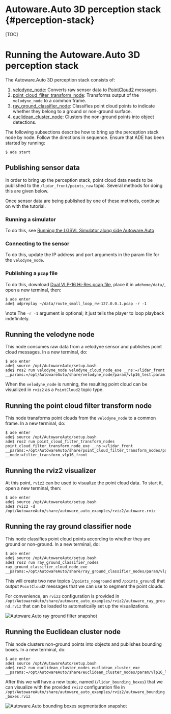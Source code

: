 Autoware.Auto 3D perception stack {#perception-stack}
============

[TOC]

# Running the Autoware.Auto 3D perception stack

The Autoware.Auto 3D perception stack consists of:

1. [velodyne_node](https://gitlab.com/autowarefoundation/autoware.auto/AutowareAuto/tree/master/src/drivers/velodyne_node): Converts raw sensor data to [PointCloud2](https://github.com/ros2/common_interfaces/blob/master/sensor_msgs/msg/PointCloud2.msg) messages.
2. [point_cloud_filter_transform_node](https://gitlab.com/autowarefoundation/autoware.auto/AutowareAuto/-/tree/master/src/perception/filters/point_cloud_filter_transform_nodes): Transforms output of the `velodyne_node` to a common frame.
3. [ray_ground_classifier_node](https://gitlab.com/autowarefoundation/autoware.auto/AutowareAuto/-/tree/master/src/perception/filters/ray_ground_classifier_nodes): Classifies point cloud points to indicate whether they belong to a ground or non-ground surface.
4. [euclidean_cluster_node](https://gitlab.com/autowarefoundation/autoware.auto/AutowareAuto/-/tree/master/src/perception/segmentation/euclidean_cluster_nodes): Clusters the non-ground points into object detections.

The following subsections describe how to bring up the perception stack node by node. Follow the directions in sequence. Ensure that ADE has been started by running:

```console
$ ade start
```

## Publishing sensor data

In order to bring up the perception stack, point cloud data needs to be published to the `/lidar_front/points_raw` topic. Several methods for doing this are given below.

Once sensor data are being published by one of these methods, continue on with the tutorial.

### Running a simulator

To do this, see [Running the LGSVL Simulator along side Autoware.Auto](lgsvl.html)

### Connecting to the sensor

To do this, update the IP address and port arguments in the param file for the `velodyne_node`.

### Publishing a `pcap` file

To do this, download [Dual VLP-16 Hi-Res pcap file](https://drive.google.com/open?id=1vNA009j-tsVVqSeYRCKh_G_tkJQrHvP-), place it in `adehome/data/`, open a new terminal, then:

```console
$ ade enter
ade$ udpreplay ~/data/route_small_loop_rw-127.0.0.1.pcap -r -1
```

\note
The `-r -1` argument is optional; it just tells the player to loop playback indefinitely.

## Running the velodyne node

This node consumes raw data from a velodyne sensor and publishes point cloud messages. In a new terminal, do:

```console
$ ade enter
ade$ source /opt/AutowareAuto/setup.bash
ade$ ros2 run velodyne_node velodyne_cloud_node_exe __ns:=/lidar_front __params:=/opt/AutowareAuto/share/velodyne_node/param/vlp16_test.param.yaml
```

When the `velodyne_node` is running, the resulting point cloud can be visualized in `rviz2` as a `PointCloud2` topic type.

## Running the point cloud filter transform node

This node transforms point clouds from the `velodyne_node` to a common frame. In a new terminal, do:

```console
$ ade enter
ade$ source /opt/AutowareAuto/setup.bash
ade$ ros2 run point_cloud_filter_transform_nodes point_cloud_filter_transform_node_exe __ns:=/lidar_front __params:=/opt/AutowareAuto/share/point_cloud_filter_transform_nodes/param/vlp16_sim_lexus_filter_transform.param.yaml __node:=filter_transform_vlp16_front
```
## Running the rviz2 visualizer

At this point, `rviz2` can be used to visualize the point cloud data. To start it, open a new terminal, then:

```console
$ ade enter
ade$ source /opt/AutowareAuto/setup.bash
ade$ rviz2 -d /opt/AutowareAuto/share/autoware_auto_examples/rviz2/autoware.rviz
```

## Running the ray ground classifier node

This node classifies point cloud points according to whether they are ground or non-ground. In a new terminal, do:

```console
$ ade enter
ade$ source /opt/AutowareAuto/setup.bash
ade$ ros2 run ray_ground_classifier_nodes ray_ground_classifier_cloud_node_exe __params:=/opt/AutowareAuto/share/ray_ground_classifier_nodes/param/vlp16_lexus.param.yaml
```

This will create two new topics (`/points_nonground` and `/points_ground`) that output
`PointCloud2` messages that we can use to segment the point clouds.

For convenience, an `rviz2` configuration is provided in `/opt/AutowareAuto/share/autoware_auto_examples/rviz2/autoware_ray_ground.rviz` that can be loaded to automatically set up the visualizations.

![Autoware.Auto ray ground filter snapshot](autoware-auto-ray-ground-filter-smaller.png)

## Running the Euclidean cluster node

This node clusters non-ground points into objects and publishes bounding boxes. In a new terminal, do:

```console
$ ade enter
ade$ source /opt/AutowareAuto/setup.bash
ade$ ros2 run euclidean_cluster_nodes euclidean_cluster_exe __params:=/opt/AutowareAuto/share/euclidean_cluster_nodes/param/vlp16_lexus_cluster.param.yaml
```

After this we will have a new topic, named (`/lidar_bounding_boxes`) that we can visualize with the provided `rviz2` configuration file in `/opt/AutowareAuto/share/autoware_auto_examples/rviz2/autoware_bounding_boxes.rviz`

![Autoware.Auto bounding boxes segmentation snapshot](autoware-auto-bounding-boxes-smaller.png)
